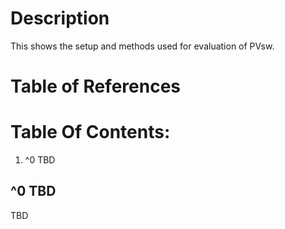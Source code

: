 # Description

This shows the setup and methods used for evaluation of PVsw.

# Table of References


# Table Of Contents:

1. ^0 TBD


## ^0 TBD

TBD



